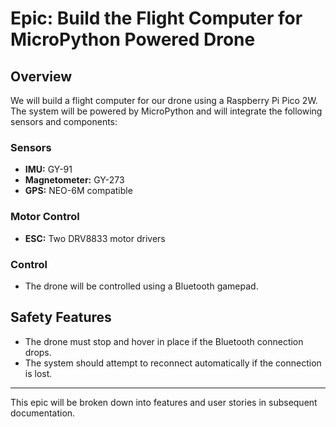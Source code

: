 # Epic: Build the Flight Computer for MicroPython Powered Drone

## Overview

We will build a flight computer for our drone using a Raspberry Pi Pico 2W. The system will be powered by MicroPython and will integrate the following sensors and components:

### Sensors

- **IMU:** GY-91
- **Magnetometer:** GY-273
- **GPS:** NEO-6M compatible


### Motor Control

- **ESC:** Two DRV8833 motor drivers


### Control

- The drone will be controlled using a Bluetooth gamepad.


## Safety Features

- The drone must stop and hover in place if the Bluetooth connection drops.
- The system should attempt to reconnect automatically if the connection is lost.


---

This epic will be broken down into features and user stories in subsequent documentation.
